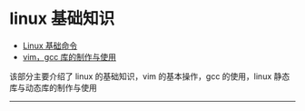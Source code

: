 # linux 基础知识

* [Linux 基础命令](./notes/part1.md)
* [vim，gcc 库的制作与使用](./notes/part2.md)

该部分主要介绍了 linux 的基础知识，vim 的基本操作，gcc 的使用，linux 静态库与动态库的制作与使用

---
